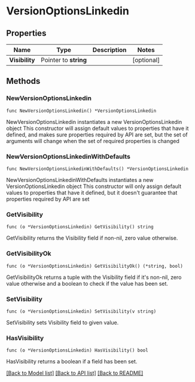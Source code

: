 # VersionOptionsLinkedin

## Properties

Name | Type | Description | Notes
------------ | ------------- | ------------- | -------------
**Visibility** | Pointer to **string** |  | [optional] 

## Methods

### NewVersionOptionsLinkedin

`func NewVersionOptionsLinkedin() *VersionOptionsLinkedin`

NewVersionOptionsLinkedin instantiates a new VersionOptionsLinkedin object
This constructor will assign default values to properties that have it defined,
and makes sure properties required by API are set, but the set of arguments
will change when the set of required properties is changed

### NewVersionOptionsLinkedinWithDefaults

`func NewVersionOptionsLinkedinWithDefaults() *VersionOptionsLinkedin`

NewVersionOptionsLinkedinWithDefaults instantiates a new VersionOptionsLinkedin object
This constructor will only assign default values to properties that have it defined,
but it doesn't guarantee that properties required by API are set

### GetVisibility

`func (o *VersionOptionsLinkedin) GetVisibility() string`

GetVisibility returns the Visibility field if non-nil, zero value otherwise.

### GetVisibilityOk

`func (o *VersionOptionsLinkedin) GetVisibilityOk() (*string, bool)`

GetVisibilityOk returns a tuple with the Visibility field if it's non-nil, zero value otherwise
and a boolean to check if the value has been set.

### SetVisibility

`func (o *VersionOptionsLinkedin) SetVisibility(v string)`

SetVisibility sets Visibility field to given value.

### HasVisibility

`func (o *VersionOptionsLinkedin) HasVisibility() bool`

HasVisibility returns a boolean if a field has been set.


[[Back to Model list]](../README.md#documentation-for-models) [[Back to API list]](../README.md#documentation-for-api-endpoints) [[Back to README]](../README.md)


